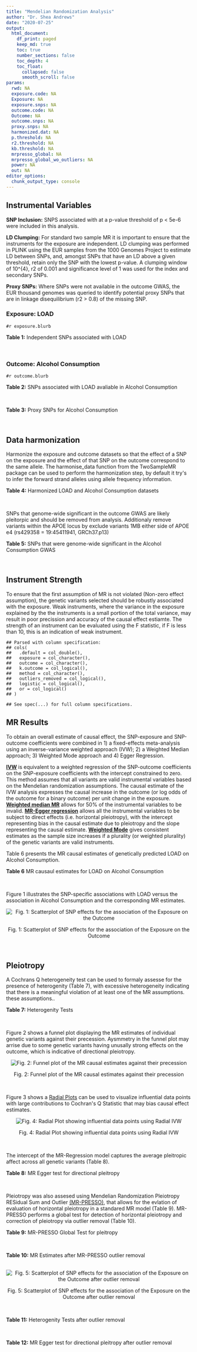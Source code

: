 ```yaml
---
title: "Mendelian Randomization Analysis"
author: "Dr. Shea Andrews"
date: "2020-07-25"
output:
  html_document:
    df_print: paged
    keep_md: true
    toc: true
    number_sections: false
    toc_depth: 4
    toc_float:
      collapsed: false
      smooth_scroll: false
params:
  rwd: NA
  exposure.code: NA
  Exposure: NA
  exposure.snps: NA
  outcome.code: NA
  Outcome: NA
  outcome.snps: NA
  proxy.snps: NA
  harmonized.dat: NA
  p.threshold: NA
  r2.threshold: NA
  kb.threshold: NA
  mrpresso_global: NA
  mrpresso_global_wo_outliers: NA
  power: NA
  out: NA
editor_options:
  chunk_output_type: console
---
```







## Instrumental Variables
**SNP Inclusion:** SNPS associated with at a p-value threshold of p < 5e-6 were included in this analysis.
<br>

**LD Clumping:** For standard two sample MR it is important to ensure that the instruments for the exposure are independent. LD clumping was performed in PLINK using the EUR samples from the 1000 Genomes Project to estimate LD between SNPs, and, amongst SNPs that have an LD above a given threshold, retain only the SNP with the lowest p-value. A clumping window of 10^{4}, r2 of 0.001 and significance level of 1 was used for the index and secondary SNPs.
<br>

**Proxy SNPs:** Where SNPs were not available in the outcome GWAS, the EUR thousand genomes was queried to identify potential proxy SNPs that are in linkage disequilibrium (r2 > 0.8) of the missing SNP.
<br>

### Exposure: LOAD
`#r exposure.blurb`
<br>

**Table 1:** Independent SNPs associated with LOAD
<div data-pagedtable="false">
  <script data-pagedtable-source type="application/json">
{"columns":[{"label":["SNP"],"name":[1],"type":["chr"],"align":["left"]},{"label":["CHROM"],"name":[2],"type":["dbl"],"align":["right"]},{"label":["POS"],"name":[3],"type":["dbl"],"align":["right"]},{"label":["REF"],"name":[4],"type":["chr"],"align":["left"]},{"label":["ALT"],"name":[5],"type":["chr"],"align":["left"]},{"label":["AF"],"name":[6],"type":["dbl"],"align":["right"]},{"label":["BETA"],"name":[7],"type":["dbl"],"align":["right"]},{"label":["SE"],"name":[8],"type":["dbl"],"align":["right"]},{"label":["Z"],"name":[9],"type":["dbl"],"align":["right"]},{"label":["P"],"name":[10],"type":["dbl"],"align":["right"]},{"label":["N"],"name":[11],"type":["dbl"],"align":["right"]},{"label":["TRAIT"],"name":[12],"type":["chr"],"align":["left"]}],"data":[{"1":"rs1410397","2":"1","3":"193627682","4":"C","5":"T","6":"0.45082000","7":"-0.0766","8":"0.0160","9":"-4.787500","10":"1.616000e-06","11":"54162","12":"LOAD"},{"1":"rs1752684","2":"1","3":"207747296","4":"A","5":"G","6":"0.77110600","7":"-0.1541","8":"0.0196","9":"-7.862240","10":"3.653000e-15","11":"54162","12":"LOAD"},{"1":"rs7584040","2":"2","3":"127863224","4":"C","5":"T","6":"0.20790800","7":"0.1110","8":"0.0207","9":"5.362319","10":"7.998000e-08","11":"54162","12":"LOAD"},{"1":"rs4663105","2":"2","3":"127891427","4":"A","5":"C","6":"0.41197700","7":"0.1837","8":"0.0172","9":"10.680233","10":"1.001000e-26","11":"54162","12":"LOAD"},{"1":"rs62273237","2":"3","3":"128310107","4":"T","5":"C","6":"0.59216800","7":"-0.0748","8":"0.0160","9":"-4.675000","10":"2.768000e-06","11":"54162","12":"LOAD"},{"1":"rs7657553","2":"4","3":"11723235","4":"A","5":"G","6":"0.68050000","7":"-0.0830","8":"0.0172","9":"-4.825580","10":"1.462000e-06","11":"54162","12":"LOAD"},{"1":"rs190982","2":"5","3":"88223420","4":"G","5":"A","6":"0.66279500","7":"0.0799","8":"0.0170","9":"4.700000","10":"2.547000e-06","11":"54162","12":"LOAD"},{"1":"rs2878896","2":"5","3":"139710507","4":"G","5":"A","6":"0.46264100","7":"-0.0833","8":"0.0156","9":"-5.339740","10":"9.219000e-08","11":"54162","12":"LOAD"},{"1":"rs9272561","2":"6","3":"32607141","4":"G","5":"A","6":"0.64853000","7":"-0.1360","8":"0.0230","9":"-5.913043","10":"3.376000e-09","11":"54162","12":"LOAD"},{"1":"rs9381563","2":"6","3":"47432637","4":"C","5":"T","6":"0.65647400","7":"-0.0968","8":"0.0166","9":"-5.831330","10":"5.300000e-09","11":"54162","12":"LOAD"},{"1":"rs59415886","2":"7","3":"37882632","4":"G","5":"A","6":"0.67619200","7":"0.0742","8":"0.0162","9":"4.580250","10":"4.557000e-06","11":"54162","12":"LOAD"},{"1":"rs7384878","2":"7","3":"99932049","4":"C","5":"T","6":"0.70971300","7":"0.0839","8":"0.0179","9":"4.687150","10":"2.947000e-06","11":"54162","12":"LOAD"},{"1":"rs10808026","2":"7","3":"143099133","4":"C","5":"A","6":"0.20418100","7":"-0.1393","8":"0.0206","9":"-6.762136","10":"1.417000e-11","11":"54162","12":"LOAD"},{"1":"rs755951","2":"8","3":"27226790","4":"A","5":"C","6":"0.33181300","7":"0.0817","8":"0.0157","9":"5.203822","10":"1.991000e-07","11":"54162","12":"LOAD"},{"1":"rs7982","2":"8","3":"27462481","4":"A","5":"G","6":"0.61556700","7":"0.1400","8":"0.0165","9":"8.484850","10":"2.477000e-17","11":"54162","12":"LOAD"},{"1":"rs34746581","2":"8","3":"71901351","4":"A","5":"G","6":"0.06508340","7":"0.1387","8":"0.0297","9":"4.670034","10":"3.089000e-06","11":"54162","12":"LOAD"},{"1":"rs2635147","2":"8","3":"98329581","4":"C","5":"T","6":"0.05190560","7":"0.1995","8":"0.0414","9":"4.818841","10":"1.480000e-06","11":"54162","12":"LOAD"},{"1":"rs11257242","2":"10","3":"11721119","4":"C","5":"G","6":"0.66253700","7":"0.0809","8":"0.0170","9":"4.758820","10":"1.952000e-06","11":"54162","12":"LOAD"},{"1":"rs10509088","2":"10","3":"59941791","4":"C","5":"T","6":"0.04476260","7":"-0.1813","8":"0.0387","9":"-4.684755","10":"2.786000e-06","11":"54162","12":"LOAD"},{"1":"rs71475924","2":"11","3":"47603006","4":"C","5":"T","6":"0.14576500","7":"0.1244","8":"0.0258","9":"4.821705","10":"1.440000e-06","11":"54162","12":"LOAD"},{"1":"rs72924659","2":"11","3":"60103385","4":"C","5":"T","6":"0.25353600","7":"-0.1413","8":"0.0196","9":"-7.209184","10":"5.354000e-13","11":"54162","12":"LOAD"},{"1":"rs10792832","2":"11","3":"85867875","4":"A","5":"G","6":"0.66727500","7":"0.1297","8":"0.0161","9":"8.055900","10":"6.534000e-16","11":"54162","12":"LOAD"},{"1":"rs150020881","2":"11","3":"97694151","4":"C","5":"A","6":"0.02066720","7":"0.3853","8":"0.0842","9":"4.576010","10":"4.727000e-06","11":"54162","12":"LOAD"},{"1":"rs11218343","2":"11","3":"121435587","4":"T","5":"C","6":"0.03449530","7":"-0.2697","8":"0.0410","9":"-6.578049","10":"4.976000e-11","11":"54162","12":"LOAD"},{"1":"rs10143128","2":"14","3":"75398902","4":"T","5":"C","6":"0.05885630","7":"0.2091","8":"0.0393","9":"5.320611","10":"1.004000e-07","11":"54162","12":"LOAD"},{"1":"rs12590654","2":"14","3":"92938855","4":"G","5":"A","6":"0.34703500","7":"-0.0965","8":"0.0176","9":"-5.482955","10":"4.097000e-08","11":"54162","12":"LOAD"},{"1":"rs149720917","2":"15","3":"64724693","4":"C","5":"G","6":"0.01704130","7":"0.3357","8":"0.0706","9":"4.754958","10":"1.965000e-06","11":"54162","12":"LOAD"},{"1":"rs905450","2":"15","3":"82444437","4":"A","5":"G","6":"0.82607900","7":"0.0869","8":"0.0186","9":"4.672040","10":"2.819000e-06","11":"54162","12":"LOAD"},{"1":"rs8078173","2":"17","3":"4763551","4":"T","5":"C","6":"0.10579700","7":"0.1279","8":"0.0273","9":"4.684982","10":"2.871000e-06","11":"54162","12":"LOAD"},{"1":"rs2632516","2":"17","3":"56409089","4":"G","5":"C","6":"0.46395600","7":"-0.0782","8":"0.0159","9":"-4.918239","10":"9.522000e-07","11":"54162","12":"LOAD"},{"1":"rs8093731","2":"18","3":"29088958","4":"C","5":"T","6":"0.00761697","7":"-0.6136","8":"0.1123","9":"-5.463936","10":"4.630000e-08","11":"54162","12":"LOAD"},{"1":"rs111278892","2":"19","3":"1039323","4":"C","5":"G","6":"0.16460800","7":"0.1867","8":"0.0371","9":"5.032345","10":"4.813000e-07","11":"54162","12":"LOAD"},{"1":"rs4147929","2":"19","3":"1063443","4":"A","5":"G","6":"0.83992600","7":"-0.1348","8":"0.0224","9":"-6.017860","10":"1.701000e-09","11":"54162","12":"LOAD"},{"1":"rs11083742","2":"19","3":"45071070","4":"G","5":"T","6":"0.56143500","7":"0.1046","8":"0.0216","9":"4.842590","10":"1.259000e-06","11":"54162","12":"LOAD"},{"1":"rs12972156","2":"19","3":"45387459","4":"C","5":"G","6":"0.15468800","7":"1.1399","8":"0.0256","9":"44.527344","10":"2.225074e-308","11":"54162","12":"LOAD"},{"1":"rs117310449","2":"19","3":"45393516","4":"C","5":"T","6":"0.01178820","7":"1.2135","8":"0.0966","9":"12.562112","10":"3.695000e-36","11":"54162","12":"LOAD"},{"1":"rs12977604","2":"19","3":"45442528","4":"C","5":"G","6":"0.52832700","7":"0.1507","8":"0.0184","9":"8.190217","10":"2.920000e-16","11":"54162","12":"LOAD"},{"1":"rs6014724","2":"20","3":"54998544","4":"A","5":"G","6":"0.08865120","7":"-0.1380","8":"0.0283","9":"-4.876325","10":"1.054000e-06","11":"54162","12":"LOAD"}],"options":{"columns":{"min":{},"max":[10]},"rows":{"min":[10],"max":[10]},"pages":{}}}
  </script>
</div>
<br>

### Outcome: Alcohol Consumption
`#r outcome.blurb`
<br>

**Table 2:** SNPs associated with LOAD avaliable in Alcohol Consumption
<div data-pagedtable="false">
  <script data-pagedtable-source type="application/json">
{"columns":[{"label":["SNP"],"name":[1],"type":["chr"],"align":["left"]},{"label":["CHROM"],"name":[2],"type":["dbl"],"align":["right"]},{"label":["POS"],"name":[3],"type":["dbl"],"align":["right"]},{"label":["REF"],"name":[4],"type":["chr"],"align":["left"]},{"label":["ALT"],"name":[5],"type":["chr"],"align":["left"]},{"label":["AF"],"name":[6],"type":["dbl"],"align":["right"]},{"label":["BETA"],"name":[7],"type":["dbl"],"align":["right"]},{"label":["SE"],"name":[8],"type":["dbl"],"align":["right"]},{"label":["Z"],"name":[9],"type":["dbl"],"align":["right"]},{"label":["P"],"name":[10],"type":["dbl"],"align":["right"]},{"label":["N"],"name":[11],"type":["dbl"],"align":["right"]},{"label":["TRAIT"],"name":[12],"type":["chr"],"align":["left"]}],"data":[{"1":"rs1410397","2":"1","3":"193627682","4":"C","5":"T","6":"0.45082000","7":"0.0021669678","8":"0.001030417","9":"2.103","10":"0.0354900","11":"939356","12":"Drinks_Per_Week"},{"1":"rs1752684","2":"1","3":"207747296","4":"A","5":"G","6":"0.77110600","7":"-0.0011900800","8":"0.001031264","9":"-1.154","10":"0.2486000","11":"939356","12":"Drinks_Per_Week"},{"1":"rs7584040","2":"2","3":"127863224","4":"C","5":"T","6":"0.20790800","7":"-0.0034244780","8":"0.001028372","9":"-3.330","10":"0.0008683","11":"941280","12":"Drinks_Per_Week"},{"1":"rs4663105","2":"2","3":"127891427","4":"A","5":"C","6":"0.41197700","7":"-0.0019921000","8":"0.001029507","9":"-1.935","10":"0.0530100","11":"941280","12":"Drinks_Per_Week"},{"1":"rs62273237","2":"3","3":"128310107","4":"T","5":"C","6":"0.59216800","7":"0.0007369310","8":"0.001030673","9":"0.715","10":"0.4748000","11":"941280","12":"Drinks_Per_Week"},{"1":"rs7657553","2":"4","3":"11723235","4":"A","5":"G","6":"0.68050000","7":"-0.0019489200","8":"0.001029543","9":"-1.893","10":"0.0584000","11":"941280","12":"Drinks_Per_Week"},{"1":"rs190982","2":"5","3":"88223420","4":"G","5":"A","6":"0.66279500","7":"0.0002753635","8":"0.001031324","9":"0.267","10":"0.7891000","11":"941280","12":"Drinks_Per_Week"},{"1":"rs2878896","2":"5","3":"139710507","4":"G","5":"A","6":"0.46264100","7":"0.0009500692","8":"0.001030444","9":"0.922","10":"0.3565000","11":"941280","12":"Drinks_Per_Week"},{"1":"rs9381563","2":"6","3":"47432637","4":"C","5":"T","6":"0.65647400","7":"0.0007585567","8":"0.001030648","9":"0.736","10":"0.4616000","11":"941280","12":"Drinks_Per_Week"},{"1":"rs59415886","2":"7","3":"37882632","4":"G","5":"A","6":"0.67619200","7":"0.0003052553","8":"0.001031268","9":"0.296","10":"0.7670000","11":"941280","12":"Drinks_Per_Week"},{"1":"rs7384878","2":"7","3":"99932049","4":"C","5":"T","6":"0.70971300","7":"-0.0014440263","8":"0.001029976","9":"-1.402","10":"0.1608000","11":"941280","12":"Drinks_Per_Week"},{"1":"rs10808026","2":"7","3":"143099133","4":"C","5":"A","6":"0.20418100","7":"0.0016939515","8":"0.001029758","9":"1.645","10":"0.0999100","11":"941280","12":"Drinks_Per_Week"},{"1":"rs755951","2":"8","3":"27226790","4":"A","5":"C","6":"0.33181300","7":"-0.0008841790","8":"0.001030512","9":"-0.858","10":"0.3909000","11":"941280","12":"Drinks_Per_Week"},{"1":"rs7982","2":"8","3":"27462481","4":"A","5":"G","6":"0.61556700","7":"0.0010962400","8":"0.001030299","9":"1.064","10":"0.2873000","11":"941280","12":"Drinks_Per_Week"},{"1":"rs34746581","2":"8","3":"71901351","4":"A","5":"G","6":"0.06508340","7":"-0.0000041310","8":"0.001032749","9":"-0.004","10":"0.9965000","11":"941280","12":"Drinks_Per_Week"},{"1":"rs2635147","2":"8","3":"98329581","4":"C","5":"T","6":"0.05190560","7":"-0.0005123814","8":"0.001030948","9":"-0.497","10":"0.6194000","11":"941280","12":"Drinks_Per_Week"},{"1":"rs11257242","2":"10","3":"11721119","4":"C","5":"G","6":"0.66253700","7":"0.0005374220","8":"0.001051706","9":"0.511","10":"0.6091000","11":"904462","12":"Drinks_Per_Week"},{"1":"rs10509088","2":"10","3":"59941791","4":"C","5":"T","6":"0.04476260","7":"0.0011754845","8":"0.001030223","9":"1.141","10":"0.2540000","11":"941280","12":"Drinks_Per_Week"},{"1":"rs71475924","2":"11","3":"47603006","4":"C","5":"T","6":"0.14576500","7":"0.0031332059","8":"0.001030660","9":"3.040","10":"0.0023620","11":"937516","12":"Drinks_Per_Week"},{"1":"rs72924659","2":"11","3":"60103385","4":"C","5":"T","6":"0.25353600","7":"0.0000691394","8":"0.001031931","9":"0.067","10":"0.9464000","11":"941280","12":"Drinks_Per_Week"},{"1":"rs10792832","2":"11","3":"85867875","4":"A","5":"G","6":"0.66727500","7":"-0.0017587300","8":"0.001029702","9":"-1.708","10":"0.0875800","11":"941280","12":"Drinks_Per_Week"},{"1":"rs150020881","2":"11","3":"97694151","4":"C","5":"A","6":"0.02066720","7":"0.0007163337","8":"0.001030696","9":"0.695","10":"0.4872000","11":"941280","12":"Drinks_Per_Week"},{"1":"rs11218343","2":"11","3":"121435587","4":"T","5":"C","6":"0.03449530","7":"0.0005092910","8":"0.001030953","9":"0.494","10":"0.6216000","11":"941280","12":"Drinks_Per_Week"},{"1":"rs10143128","2":"14","3":"75398902","4":"T","5":"C","6":"0.05885630","7":"-0.0005298950","8":"0.001030924","9":"-0.514","10":"0.6071000","11":"941280","12":"Drinks_Per_Week"},{"1":"rs12590654","2":"14","3":"92938855","4":"G","5":"A","6":"0.34703500","7":"0.0002062943","8":"0.001031471","9":"0.200","10":"0.8412000","11":"941280","12":"Drinks_Per_Week"},{"1":"rs149720917","2":"15","3":"64724693","4":"C","5":"G","6":"0.01704130","7":"0.0000144541","8":"0.001032433","9":"0.014","10":"0.9886000","11":"941280","12":"Drinks_Per_Week"},{"1":"rs905450","2":"15","3":"82444437","4":"A","5":"G","6":"0.82607900","7":"-0.0010735900","8":"0.001030320","9":"-1.042","10":"0.2973000","11":"941280","12":"Drinks_Per_Week"},{"1":"rs8078173","2":"17","3":"4763551","4":"T","5":"C","6":"0.10579700","7":"-0.0002011400","8":"0.001031485","9":"-0.195","10":"0.8457000","11":"941280","12":"Drinks_Per_Week"},{"1":"rs2632516","2":"17","3":"56409089","4":"G","5":"C","6":"0.46395600","7":"0.0019777061","8":"0.001029519","9":"1.921","10":"0.0547600","11":"941280","12":"Drinks_Per_Week"},{"1":"rs8093731","2":"18","3":"29088958","4":"C","5":"T","6":"0.00761697","7":"-0.0009157277","8":"0.001057422","9":"-0.866","10":"0.3863000","11":"893955","12":"Drinks_Per_Week"},{"1":"rs111278892","2":"19","3":"1039323","4":"C","5":"G","6":"0.16460800","7":"-0.0011590200","8":"0.001030238","9":"-1.125","10":"0.2606000","11":"941280","12":"Drinks_Per_Week"},{"1":"rs4147929","2":"19","3":"1063443","4":"A","5":"G","6":"0.83992600","7":"0.0008326980","8":"0.001030567","9":"0.808","10":"0.4190000","11":"941280","12":"Drinks_Per_Week"},{"1":"rs11083742","2":"19","3":"45071070","4":"G","5":"T","6":"0.56143500","7":"0.0002258825","8":"0.001031427","9":"0.219","10":"0.8265000","11":"941280","12":"Drinks_Per_Week"},{"1":"rs12972156","2":"19","3":"45387459","4":"C","5":"G","6":"0.15468800","7":"-0.0014481400","8":"0.001029973","9":"-1.406","10":"0.1597000","11":"941280","12":"Drinks_Per_Week"},{"1":"rs117310449","2":"19","3":"45393516","4":"C","5":"T","6":"0.01178820","7":"-0.0002289753","8":"0.001031420","9":"-0.222","10":"0.8242000","11":"941280","12":"Drinks_Per_Week"},{"1":"rs12977604","2":"19","3":"45442528","4":"C","5":"G","6":"0.52832700","7":"-0.0007570990","8":"0.001574011","9":"-0.481","10":"0.6304000","11":"403931","12":"Drinks_Per_Week"},{"1":"rs6014724","2":"20","3":"54998544","4":"A","5":"G","6":"0.08865120","7":"-0.0002918560","8":"0.001031294","9":"-0.283","10":"0.7775000","11":"941280","12":"Drinks_Per_Week"},{"1":"rs9272561","2":"NA","3":"NA","4":"NA","5":"NA","6":"NA","7":"NA","8":"NA","9":"NA","10":"NA","11":"NA","12":"NA"}],"options":{"columns":{"min":{},"max":[10]},"rows":{"min":[10],"max":[10]},"pages":{}}}
  </script>
</div>
<br>

**Table 3:** Proxy SNPs for Alcohol Consumption
<div data-pagedtable="false">
  <script data-pagedtable-source type="application/json">
{"columns":[{"label":["proxy.outcome"],"name":[1],"type":["lgl"],"align":["right"]},{"label":["target_snp"],"name":[2],"type":["chr"],"align":["left"]},{"label":["proxy_snp"],"name":[3],"type":["lgl"],"align":["right"]},{"label":["ld.r2"],"name":[4],"type":["lgl"],"align":["right"]},{"label":["Dprime"],"name":[5],"type":["lgl"],"align":["right"]},{"label":["ref.proxy"],"name":[6],"type":["lgl"],"align":["right"]},{"label":["alt.proxy"],"name":[7],"type":["lgl"],"align":["right"]},{"label":["CHROM"],"name":[8],"type":["lgl"],"align":["right"]},{"label":["POS"],"name":[9],"type":["lgl"],"align":["right"]},{"label":["ALT.proxy"],"name":[10],"type":["lgl"],"align":["right"]},{"label":["REF.proxy"],"name":[11],"type":["lgl"],"align":["right"]},{"label":["AF"],"name":[12],"type":["lgl"],"align":["right"]},{"label":["BETA"],"name":[13],"type":["lgl"],"align":["right"]},{"label":["SE"],"name":[14],"type":["lgl"],"align":["right"]},{"label":["P"],"name":[15],"type":["lgl"],"align":["right"]},{"label":["N"],"name":[16],"type":["lgl"],"align":["right"]},{"label":["ref"],"name":[17],"type":["lgl"],"align":["right"]},{"label":["alt"],"name":[18],"type":["lgl"],"align":["right"]},{"label":["ALT"],"name":[19],"type":["lgl"],"align":["right"]},{"label":["REF"],"name":[20],"type":["lgl"],"align":["right"]},{"label":["PHASE"],"name":[21],"type":["lgl"],"align":["right"]}],"data":[{"1":"NA","2":"rs9272561","3":"NA","4":"NA","5":"NA","6":"NA","7":"NA","8":"NA","9":"NA","10":"NA","11":"NA","12":"NA","13":"NA","14":"NA","15":"NA","16":"NA","17":"NA","18":"NA","19":"NA","20":"NA","21":"NA"}],"options":{"columns":{"min":{},"max":[10]},"rows":{"min":[10],"max":[10]},"pages":{}}}
  </script>
</div>
<br>

## Data harmonization
Harmonize the exposure and outcome datasets so that the effect of a SNP on the exposure and the effect of that SNP on the outcome correspond to the same allele. The harmonise_data function from the TwoSampleMR package can be used to perform the harmonization step, by default it try's to infer the forward strand alleles using allele frequency information.
<br>

**Table 4:** Harmonized LOAD and Alcohol Consumption datasets
<div data-pagedtable="false">
  <script data-pagedtable-source type="application/json">
{"columns":[{"label":["SNP"],"name":[1],"type":["chr"],"align":["left"]},{"label":["effect_allele.exposure"],"name":[2],"type":["chr"],"align":["left"]},{"label":["other_allele.exposure"],"name":[3],"type":["chr"],"align":["left"]},{"label":["effect_allele.outcome"],"name":[4],"type":["chr"],"align":["left"]},{"label":["other_allele.outcome"],"name":[5],"type":["chr"],"align":["left"]},{"label":["beta.exposure"],"name":[6],"type":["dbl"],"align":["right"]},{"label":["beta.outcome"],"name":[7],"type":["dbl"],"align":["right"]},{"label":["eaf.exposure"],"name":[8],"type":["dbl"],"align":["right"]},{"label":["eaf.outcome"],"name":[9],"type":["dbl"],"align":["right"]},{"label":["remove"],"name":[10],"type":["lgl"],"align":["right"]},{"label":["palindromic"],"name":[11],"type":["lgl"],"align":["right"]},{"label":["ambiguous"],"name":[12],"type":["lgl"],"align":["right"]},{"label":["id.outcome"],"name":[13],"type":["chr"],"align":["left"]},{"label":["chr.outcome"],"name":[14],"type":["dbl"],"align":["right"]},{"label":["pos.outcome"],"name":[15],"type":["dbl"],"align":["right"]},{"label":["se.outcome"],"name":[16],"type":["dbl"],"align":["right"]},{"label":["z.outcome"],"name":[17],"type":["dbl"],"align":["right"]},{"label":["pval.outcome"],"name":[18],"type":["dbl"],"align":["right"]},{"label":["samplesize.outcome"],"name":[19],"type":["dbl"],"align":["right"]},{"label":["outcome"],"name":[20],"type":["chr"],"align":["left"]},{"label":["mr_keep.outcome"],"name":[21],"type":["lgl"],"align":["right"]},{"label":["pval_origin.outcome"],"name":[22],"type":["chr"],"align":["left"]},{"label":["chr.exposure"],"name":[23],"type":["dbl"],"align":["right"]},{"label":["pos.exposure"],"name":[24],"type":["dbl"],"align":["right"]},{"label":["se.exposure"],"name":[25],"type":["dbl"],"align":["right"]},{"label":["z.exposure"],"name":[26],"type":["dbl"],"align":["right"]},{"label":["pval.exposure"],"name":[27],"type":["dbl"],"align":["right"]},{"label":["samplesize.exposure"],"name":[28],"type":["dbl"],"align":["right"]},{"label":["exposure"],"name":[29],"type":["chr"],"align":["left"]},{"label":["mr_keep.exposure"],"name":[30],"type":["lgl"],"align":["right"]},{"label":["pval_origin.exposure"],"name":[31],"type":["chr"],"align":["left"]},{"label":["id.exposure"],"name":[32],"type":["chr"],"align":["left"]},{"label":["action"],"name":[33],"type":["dbl"],"align":["right"]},{"label":["mr_keep"],"name":[34],"type":["lgl"],"align":["right"]},{"label":["pt"],"name":[35],"type":["dbl"],"align":["right"]},{"label":["pleitropy_keep"],"name":[36],"type":["lgl"],"align":["right"]},{"label":["mrpresso_RSSobs"],"name":[37],"type":["dbl"],"align":["right"]},{"label":["mrpresso_pval"],"name":[38],"type":["dbl"],"align":["right"]},{"label":["mrpresso_keep"],"name":[39],"type":["lgl"],"align":["right"]}],"data":[{"1":"rs10143128","2":"C","3":"T","4":"C","5":"T","6":"0.2091","7":"-0.0005298950","8":"0.05885630","9":"0.05885630","10":"FALSE","11":"FALSE","12":"FALSE","13":"kp957J","14":"14","15":"75398902","16":"0.001030924","17":"-0.514","18":"0.6071000","19":"941280","20":"Liu2019drnkwk23andMe","21":"TRUE","22":"reported","23":"14","24":"75398902","25":"0.0393","26":"5.320611","27":"1.004e-07","28":"54162","29":"Lambert2013load","30":"TRUE","31":"reported","32":"NsL1gO","33":"2","34":"TRUE","35":"5e-06","36":"TRUE","37":"1.373854e-07","38":"1.0000","39":"TRUE"},{"1":"rs10509088","2":"T","3":"C","4":"T","5":"C","6":"-0.1813","7":"0.0011754845","8":"0.04476260","9":"0.04476260","10":"FALSE","11":"FALSE","12":"FALSE","13":"kp957J","14":"10","15":"59941791","16":"0.001030223","17":"1.141","18":"0.2540000","19":"941280","20":"Liu2019drnkwk23andMe","21":"TRUE","22":"reported","23":"10","24":"59941791","25":"0.0387","26":"-4.684755","27":"2.786e-06","28":"54162","29":"Lambert2013load","30":"TRUE","31":"reported","32":"NsL1gO","33":"2","34":"TRUE","35":"5e-06","36":"TRUE","37":"1.113169e-06","38":"1.0000","39":"TRUE"},{"1":"rs10792832","2":"G","3":"A","4":"G","5":"A","6":"0.1297","7":"-0.0017587300","8":"0.66727500","9":"0.66727500","10":"FALSE","11":"FALSE","12":"FALSE","13":"kp957J","14":"11","15":"85867875","16":"0.001029702","17":"-1.708","18":"0.0875800","19":"941280","20":"Liu2019drnkwk23andMe","21":"TRUE","22":"reported","23":"11","24":"85867875","25":"0.0161","26":"8.055900","27":"6.534e-16","28":"54162","29":"Lambert2013load","30":"TRUE","31":"reported","32":"NsL1gO","33":"2","34":"TRUE","35":"5e-06","36":"TRUE","37":"2.807288e-06","38":"1.0000","39":"TRUE"},{"1":"rs10808026","2":"A","3":"C","4":"A","5":"C","6":"-0.1393","7":"0.0016939515","8":"0.20418100","9":"0.20418100","10":"FALSE","11":"FALSE","12":"FALSE","13":"kp957J","14":"7","15":"143099133","16":"0.001029758","17":"1.645","18":"0.0999100","19":"941280","20":"Liu2019drnkwk23andMe","21":"TRUE","22":"reported","23":"7","24":"143099133","25":"0.0206","26":"-6.762136","27":"1.417e-11","28":"54162","29":"Lambert2013load","30":"TRUE","31":"reported","32":"NsL1gO","33":"2","34":"TRUE","35":"5e-06","36":"TRUE","37":"2.577007e-06","38":"1.0000","39":"TRUE"},{"1":"rs11083742","2":"T","3":"G","4":"T","5":"G","6":"0.1046","7":"0.0002258825","8":"0.56143500","9":"0.56143500","10":"FALSE","11":"FALSE","12":"FALSE","13":"kp957J","14":"19","15":"45071070","16":"0.001031427","17":"0.219","18":"0.8265000","19":"941280","20":"Liu2019drnkwk23andMe","21":"TRUE","22":"reported","23":"19","24":"45071070","25":"0.0216","26":"4.842590","27":"1.259e-06","28":"54162","29":"Lambert2013load","30":"TRUE","31":"reported","32":"NsL1gO","33":"2","34":"TRUE","35":"5e-06","36":"TRUE","37":"9.948063e-08","38":"1.0000","39":"TRUE"},{"1":"rs111278892","2":"G","3":"C","4":"G","5":"C","6":"0.1867","7":"-0.0011590200","8":"0.16460800","9":"0.16460800","10":"FALSE","11":"TRUE","12":"FALSE","13":"kp957J","14":"19","15":"1039323","16":"0.001030238","17":"-1.125","18":"0.2606000","19":"941280","20":"Liu2019drnkwk23andMe","21":"TRUE","22":"reported","23":"19","24":"1039323","25":"0.0371","26":"5.032345","27":"4.813e-07","28":"54162","29":"Lambert2013load","30":"TRUE","31":"reported","32":"NsL1gO","33":"2","34":"TRUE","35":"5e-06","36":"TRUE","37":"1.071924e-06","38":"1.0000","39":"TRUE"},{"1":"rs11218343","2":"C","3":"T","4":"C","5":"T","6":"-0.2697","7":"0.0005092910","8":"0.03449530","9":"0.03449530","10":"FALSE","11":"FALSE","12":"FALSE","13":"kp957J","14":"11","15":"121435587","16":"0.001030953","17":"0.494","18":"0.6216000","19":"941280","20":"Liu2019drnkwk23andMe","21":"TRUE","22":"reported","23":"11","24":"121435587","25":"0.0410","26":"-6.578049","27":"4.976e-11","28":"54162","29":"Lambert2013load","30":"TRUE","31":"reported","32":"NsL1gO","33":"2","34":"TRUE","35":"5e-06","36":"TRUE","37":"9.302192e-08","38":"1.0000","39":"TRUE"},{"1":"rs11257242","2":"G","3":"C","4":"G","5":"C","6":"0.0809","7":"0.0005374220","8":"0.66253700","9":"0.66253700","10":"FALSE","11":"TRUE","12":"FALSE","13":"kp957J","14":"10","15":"11721119","16":"0.001051706","17":"0.511","18":"0.6091000","19":"904462","20":"Liu2019drnkwk23andMe","21":"TRUE","22":"reported","23":"10","24":"11721119","25":"0.0170","26":"4.758820","27":"1.952e-06","28":"54162","29":"Lambert2013load","30":"TRUE","31":"reported","32":"NsL1gO","33":"2","34":"TRUE","35":"5e-06","36":"TRUE","37":"3.692351e-07","38":"1.0000","39":"TRUE"},{"1":"rs117310449","2":"T","3":"C","4":"T","5":"C","6":"1.2135","7":"-0.0002289753","8":"0.01178820","9":"0.01178820","10":"FALSE","11":"FALSE","12":"FALSE","13":"kp957J","14":"19","15":"45393516","16":"0.001031420","17":"-0.222","18":"0.8242000","19":"941280","20":"Liu2019drnkwk23andMe","21":"TRUE","22":"reported","23":"19","24":"45393516","25":"0.0966","26":"12.562112","27":"3.695e-36","28":"54162","29":"Lambert2013load","30":"TRUE","31":"reported","32":"NsL1gO","33":"2","34":"TRUE","35":"5e-06","36":"FALSE","37":"NA","38":"NA","39":"NA"},{"1":"rs12590654","2":"A","3":"G","4":"A","5":"G","6":"-0.0965","7":"0.0002062943","8":"0.34703500","9":"0.34703500","10":"FALSE","11":"FALSE","12":"FALSE","13":"kp957J","14":"14","15":"92938855","16":"0.001031471","17":"0.200","18":"0.8412000","19":"941280","20":"Liu2019drnkwk23andMe","21":"TRUE","22":"reported","23":"14","24":"92938855","25":"0.0176","26":"-5.482955","27":"4.097e-08","28":"54162","29":"Lambert2013load","30":"TRUE","31":"reported","32":"NsL1gO","33":"2","34":"TRUE","35":"5e-06","36":"TRUE","37":"1.623875e-08","38":"1.0000","39":"TRUE"},{"1":"rs12972156","2":"G","3":"C","4":"G","5":"C","6":"1.1399","7":"-0.0014481400","8":"0.15468800","9":"0.15468800","10":"FALSE","11":"TRUE","12":"FALSE","13":"kp957J","14":"19","15":"45387459","16":"0.001029973","17":"-1.406","18":"0.1597000","19":"941280","20":"Liu2019drnkwk23andMe","21":"TRUE","22":"reported","23":"19","24":"45387459","25":"0.0256","26":"44.527344","27":"1.000e-200","28":"54162","29":"Lambert2013load","30":"TRUE","31":"reported","32":"NsL1gO","33":"2","34":"TRUE","35":"5e-06","36":"FALSE","37":"NA","38":"NA","39":"NA"},{"1":"rs12977604","2":"G","3":"C","4":"G","5":"C","6":"0.1507","7":"-0.0007570990","8":"0.52832700","9":"0.52832700","10":"FALSE","11":"TRUE","12":"TRUE","13":"kp957J","14":"19","15":"45442528","16":"0.001574011","17":"-0.481","18":"0.6304000","19":"403931","20":"Liu2019drnkwk23andMe","21":"TRUE","22":"reported","23":"19","24":"45442528","25":"0.0184","26":"8.190217","27":"2.920e-16","28":"54162","29":"Lambert2013load","30":"TRUE","31":"reported","32":"NsL1gO","33":"2","34":"FALSE","35":"5e-06","36":"FALSE","37":"NA","38":"NA","39":"NA"},{"1":"rs1410397","2":"T","3":"C","4":"T","5":"C","6":"-0.0766","7":"0.0021669678","8":"0.45082000","9":"0.45082000","10":"FALSE","11":"FALSE","12":"FALSE","13":"kp957J","14":"1","15":"193627682","16":"0.001030417","17":"2.103","18":"0.0354900","19":"939356","20":"Liu2019drnkwk23andMe","21":"TRUE","22":"reported","23":"1","24":"193627682","25":"0.0160","26":"-4.787500","27":"1.616e-06","28":"54162","29":"Lambert2013load","30":"TRUE","31":"reported","32":"NsL1gO","33":"2","34":"TRUE","35":"5e-06","36":"TRUE","37":"4.469699e-06","38":"1.0000","39":"TRUE"},{"1":"rs149720917","2":"G","3":"C","4":"G","5":"C","6":"0.3357","7":"0.0000144541","8":"0.01704130","9":"0.01704130","10":"FALSE","11":"TRUE","12":"FALSE","13":"kp957J","14":"15","15":"64724693","16":"0.001032433","17":"0.014","18":"0.9886000","19":"941280","20":"Liu2019drnkwk23andMe","21":"TRUE","22":"reported","23":"15","24":"64724693","25":"0.0706","26":"4.754958","27":"1.965e-06","28":"54162","29":"Lambert2013load","30":"TRUE","31":"reported","32":"NsL1gO","33":"2","34":"TRUE","35":"5e-06","36":"TRUE","37":"1.045487e-07","38":"1.0000","39":"TRUE"},{"1":"rs150020881","2":"A","3":"C","4":"A","5":"C","6":"0.3853","7":"0.0007163337","8":"0.02066720","9":"0.02066720","10":"FALSE","11":"FALSE","12":"FALSE","13":"kp957J","14":"11","15":"97694151","16":"0.001030696","17":"0.695","18":"0.4872000","19":"941280","20":"Liu2019drnkwk23andMe","21":"TRUE","22":"reported","23":"11","24":"97694151","25":"0.0842","26":"4.576010","27":"4.727e-06","28":"54162","29":"Lambert2013load","30":"TRUE","31":"reported","32":"NsL1gO","33":"2","34":"TRUE","35":"5e-06","36":"TRUE","37":"1.405637e-06","38":"1.0000","39":"TRUE"},{"1":"rs1752684","2":"G","3":"A","4":"G","5":"A","6":"-0.1541","7":"-0.0011900800","8":"0.77110600","9":"0.77110600","10":"FALSE","11":"FALSE","12":"FALSE","13":"kp957J","14":"1","15":"207747296","16":"0.001031264","17":"-1.154","18":"0.2486000","19":"939356","20":"Liu2019drnkwk23andMe","21":"TRUE","22":"reported","23":"1","24":"207747296","25":"0.0196","26":"-7.862240","27":"3.653e-15","28":"54162","29":"Lambert2013load","30":"TRUE","31":"reported","32":"NsL1gO","33":"2","34":"TRUE","35":"5e-06","36":"TRUE","37":"1.808705e-06","38":"1.0000","39":"TRUE"},{"1":"rs190982","2":"A","3":"G","4":"A","5":"G","6":"0.0799","7":"0.0002753635","8":"0.66279500","9":"0.66279500","10":"FALSE","11":"FALSE","12":"FALSE","13":"kp957J","14":"5","15":"88223420","16":"0.001031324","17":"0.267","18":"0.7891000","19":"941280","20":"Liu2019drnkwk23andMe","21":"TRUE","22":"reported","23":"5","24":"88223420","25":"0.0170","26":"4.700000","27":"2.547e-06","28":"54162","29":"Lambert2013load","30":"TRUE","31":"reported","32":"NsL1gO","33":"2","34":"TRUE","35":"5e-06","36":"TRUE","37":"1.179019e-07","38":"1.0000","39":"TRUE"},{"1":"rs2632516","2":"C","3":"G","4":"C","5":"G","6":"-0.0782","7":"0.0019777061","8":"0.46395600","9":"0.46395600","10":"FALSE","11":"TRUE","12":"TRUE","13":"kp957J","14":"17","15":"56409089","16":"0.001029519","17":"1.921","18":"0.0547600","19":"941280","20":"Liu2019drnkwk23andMe","21":"TRUE","22":"reported","23":"17","24":"56409089","25":"0.0159","26":"-4.918239","27":"9.522e-07","28":"54162","29":"Lambert2013load","30":"TRUE","31":"reported","32":"NsL1gO","33":"2","34":"FALSE","35":"5e-06","36":"TRUE","37":"NA","38":"NA","39":"NA"},{"1":"rs2635147","2":"T","3":"C","4":"T","5":"C","6":"0.1995","7":"-0.0005123814","8":"0.05190560","9":"0.05190560","10":"FALSE","11":"FALSE","12":"FALSE","13":"kp957J","14":"8","15":"98329581","16":"0.001030948","17":"-0.497","18":"0.6194000","19":"941280","20":"Liu2019drnkwk23andMe","21":"TRUE","22":"reported","23":"8","24":"98329581","25":"0.0414","26":"4.818841","27":"1.480e-06","28":"54162","29":"Lambert2013load","30":"TRUE","31":"reported","32":"NsL1gO","33":"2","34":"TRUE","35":"5e-06","36":"TRUE","37":"1.292156e-07","38":"1.0000","39":"TRUE"},{"1":"rs2878896","2":"A","3":"G","4":"A","5":"G","6":"-0.0833","7":"0.0009500692","8":"0.46264100","9":"0.46264100","10":"FALSE","11":"FALSE","12":"FALSE","13":"kp957J","14":"5","15":"139710507","16":"0.001030444","17":"0.922","18":"0.3565000","19":"941280","20":"Liu2019drnkwk23andMe","21":"TRUE","22":"reported","23":"5","24":"139710507","25":"0.0156","26":"-5.339740","27":"9.219e-08","28":"54162","29":"Lambert2013load","30":"TRUE","31":"reported","32":"NsL1gO","33":"2","34":"TRUE","35":"5e-06","36":"TRUE","37":"7.856628e-07","38":"1.0000","39":"TRUE"},{"1":"rs34746581","2":"G","3":"A","4":"G","5":"A","6":"0.1387","7":"-0.0000041310","8":"0.06508340","9":"0.06508340","10":"FALSE","11":"FALSE","12":"FALSE","13":"kp957J","14":"8","15":"71901351","16":"0.001032749","17":"-0.004","18":"0.9965000","19":"941280","20":"Liu2019drnkwk23andMe","21":"TRUE","22":"reported","23":"8","24":"71901351","25":"0.0297","26":"4.670034","27":"3.089e-06","28":"54162","29":"Lambert2013load","30":"TRUE","31":"reported","32":"NsL1gO","33":"2","34":"TRUE","35":"5e-06","36":"TRUE","37":"1.265970e-08","38":"1.0000","39":"TRUE"},{"1":"rs4147929","2":"G","3":"A","4":"G","5":"A","6":"-0.1348","7":"0.0008326980","8":"0.83992600","9":"0.83992600","10":"FALSE","11":"FALSE","12":"FALSE","13":"kp957J","14":"19","15":"1063443","16":"0.001030567","17":"0.808","18":"0.4190000","19":"941280","20":"Liu2019drnkwk23andMe","21":"TRUE","22":"reported","23":"19","24":"1063443","25":"0.0224","26":"-6.017860","27":"1.701e-09","28":"54162","29":"Lambert2013load","30":"TRUE","31":"reported","32":"NsL1gO","33":"2","34":"TRUE","35":"5e-06","36":"TRUE","37":"5.365464e-07","38":"1.0000","39":"TRUE"},{"1":"rs4663105","2":"C","3":"A","4":"C","5":"A","6":"0.1837","7":"-0.0019921000","8":"0.41197700","9":"0.41197700","10":"FALSE","11":"FALSE","12":"FALSE","13":"kp957J","14":"2","15":"127891427","16":"0.001029507","17":"-1.935","18":"0.0530100","19":"941280","20":"Liu2019drnkwk23andMe","21":"TRUE","22":"reported","23":"2","24":"127891427","25":"0.0172","26":"10.680233","27":"1.001e-26","28":"54162","29":"Lambert2013load","30":"TRUE","31":"reported","32":"NsL1gO","33":"2","34":"TRUE","35":"5e-06","36":"TRUE","37":"3.590231e-06","38":"1.0000","39":"TRUE"},{"1":"rs59415886","2":"A","3":"G","4":"A","5":"G","6":"0.0742","7":"0.0003052553","8":"0.67619200","9":"0.67619200","10":"FALSE","11":"FALSE","12":"FALSE","13":"kp957J","14":"7","15":"37882632","16":"0.001031268","17":"0.296","18":"0.7670000","19":"941280","20":"Liu2019drnkwk23andMe","21":"TRUE","22":"reported","23":"7","24":"37882632","25":"0.0162","26":"4.580250","27":"4.557e-06","28":"54162","29":"Lambert2013load","30":"TRUE","31":"reported","32":"NsL1gO","33":"2","34":"TRUE","35":"5e-06","36":"TRUE","37":"1.357206e-07","38":"1.0000","39":"TRUE"},{"1":"rs6014724","2":"G","3":"A","4":"G","5":"A","6":"-0.1380","7":"-0.0002918560","8":"0.08865120","9":"0.08865120","10":"FALSE","11":"FALSE","12":"FALSE","13":"kp957J","14":"20","15":"54998544","16":"0.001031294","17":"-0.283","18":"0.7775000","19":"941280","20":"Liu2019drnkwk23andMe","21":"TRUE","22":"reported","23":"20","24":"54998544","25":"0.0283","26":"-4.876325","27":"1.054e-06","28":"54162","29":"Lambert2013load","30":"TRUE","31":"reported","32":"NsL1gO","33":"2","34":"TRUE","35":"5e-06","36":"TRUE","37":"1.703942e-07","38":"1.0000","39":"TRUE"},{"1":"rs62273237","2":"C","3":"T","4":"C","5":"T","6":"-0.0748","7":"0.0007369310","8":"0.59216800","9":"0.59216800","10":"FALSE","11":"FALSE","12":"FALSE","13":"kp957J","14":"3","15":"128310107","16":"0.001030673","17":"0.715","18":"0.4748000","19":"941280","20":"Liu2019drnkwk23andMe","21":"TRUE","22":"reported","23":"3","24":"128310107","25":"0.0160","26":"-4.675000","27":"2.768e-06","28":"54162","29":"Lambert2013load","30":"TRUE","31":"reported","32":"NsL1gO","33":"2","34":"TRUE","35":"5e-06","36":"TRUE","37":"4.600355e-07","38":"1.0000","39":"TRUE"},{"1":"rs71475924","2":"T","3":"C","4":"T","5":"C","6":"0.1244","7":"0.0031332059","8":"0.14576500","9":"0.14576500","10":"FALSE","11":"FALSE","12":"FALSE","13":"kp957J","14":"11","15":"47603006","16":"0.001030660","17":"3.040","18":"0.0023620","19":"937516","20":"Liu2019drnkwk23andMe","21":"TRUE","22":"reported","23":"11","24":"47603006","25":"0.0258","26":"4.821705","27":"1.440e-06","28":"54162","29":"Lambert2013load","30":"TRUE","31":"reported","32":"NsL1gO","33":"2","34":"TRUE","35":"5e-06","36":"TRUE","37":"1.075530e-05","38":"0.0297","39":"FALSE"},{"1":"rs72924659","2":"T","3":"C","4":"T","5":"C","6":"-0.1413","7":"0.0000691394","8":"0.25353600","9":"0.25353600","10":"FALSE","11":"FALSE","12":"FALSE","13":"kp957J","14":"11","15":"60103385","16":"0.001031931","17":"0.067","18":"0.9464000","19":"941280","20":"Liu2019drnkwk23andMe","21":"TRUE","22":"reported","23":"11","24":"60103385","25":"0.0196","26":"-7.209184","27":"5.354e-13","28":"54162","29":"Lambert2013load","30":"TRUE","31":"reported","32":"NsL1gO","33":"2","34":"TRUE","35":"5e-06","36":"TRUE","37":"2.366343e-09","38":"1.0000","39":"TRUE"},{"1":"rs7384878","2":"T","3":"C","4":"T","5":"C","6":"0.0839","7":"-0.0014440263","8":"0.70971300","9":"0.70971300","10":"FALSE","11":"FALSE","12":"FALSE","13":"kp957J","14":"7","15":"99932049","16":"0.001029976","17":"-1.402","18":"0.1608000","19":"941280","20":"Liu2019drnkwk23andMe","21":"TRUE","22":"reported","23":"7","24":"99932049","25":"0.0179","26":"4.687150","27":"2.947e-06","28":"54162","29":"Lambert2013load","30":"TRUE","31":"reported","32":"NsL1gO","33":"2","34":"TRUE","35":"5e-06","36":"TRUE","37":"1.912432e-06","38":"1.0000","39":"TRUE"},{"1":"rs755951","2":"C","3":"A","4":"C","5":"A","6":"0.0817","7":"-0.0008841790","8":"0.33181300","9":"0.33181300","10":"FALSE","11":"FALSE","12":"FALSE","13":"kp957J","14":"8","15":"27226790","16":"0.001030512","17":"-0.858","18":"0.3909000","19":"941280","20":"Liu2019drnkwk23andMe","21":"TRUE","22":"reported","23":"8","24":"27226790","25":"0.0157","26":"5.203822","27":"1.991e-07","28":"54162","29":"Lambert2013load","30":"TRUE","31":"reported","32":"NsL1gO","33":"2","34":"TRUE","35":"5e-06","36":"TRUE","37":"6.744322e-07","38":"1.0000","39":"TRUE"},{"1":"rs7584040","2":"T","3":"C","4":"T","5":"C","6":"0.1110","7":"-0.0034244780","8":"0.20790800","9":"0.20790800","10":"FALSE","11":"FALSE","12":"FALSE","13":"kp957J","14":"2","15":"127863224","16":"0.001028372","17":"-3.330","18":"0.0008683","19":"941280","20":"Liu2019drnkwk23andMe","21":"TRUE","22":"reported","23":"2","24":"127863224","25":"0.0207","26":"5.362319","27":"7.998e-08","28":"54162","29":"Lambert2013load","30":"TRUE","31":"reported","32":"NsL1gO","33":"2","34":"TRUE","35":"5e-06","36":"TRUE","37":"1.134483e-05","38":"0.0429","39":"FALSE"},{"1":"rs7657553","2":"G","3":"A","4":"G","5":"A","6":"-0.0830","7":"-0.0019489200","8":"0.68050000","9":"0.68050000","10":"FALSE","11":"FALSE","12":"FALSE","13":"kp957J","14":"4","15":"11723235","16":"0.001029543","17":"-1.893","18":"0.0584000","19":"941280","20":"Liu2019drnkwk23andMe","21":"TRUE","22":"reported","23":"4","24":"11723235","25":"0.0172","26":"-4.825580","27":"1.462e-06","28":"54162","29":"Lambert2013load","30":"TRUE","31":"reported","32":"NsL1gO","33":"2","34":"TRUE","35":"5e-06","36":"TRUE","37":"4.119237e-06","38":"1.0000","39":"TRUE"},{"1":"rs7982","2":"G","3":"A","4":"G","5":"A","6":"0.1400","7":"0.0010962400","8":"0.61556700","9":"0.61556700","10":"FALSE","11":"FALSE","12":"FALSE","13":"kp957J","14":"8","15":"27462481","16":"0.001030299","17":"1.064","18":"0.2873000","19":"941280","20":"Liu2019drnkwk23andMe","21":"TRUE","22":"reported","23":"8","24":"27462481","25":"0.0165","26":"8.484850","27":"2.477e-17","28":"54162","29":"Lambert2013load","30":"TRUE","31":"reported","32":"NsL1gO","33":"2","34":"TRUE","35":"5e-06","36":"TRUE","37":"1.519735e-06","38":"1.0000","39":"TRUE"},{"1":"rs8078173","2":"C","3":"T","4":"C","5":"T","6":"0.1279","7":"-0.0002011400","8":"0.10579700","9":"0.10579700","10":"FALSE","11":"FALSE","12":"FALSE","13":"kp957J","14":"17","15":"4763551","16":"0.001031485","17":"-0.195","18":"0.8457000","19":"941280","20":"Liu2019drnkwk23andMe","21":"TRUE","22":"reported","23":"17","24":"4763551","25":"0.0273","26":"4.684982","27":"2.871e-06","28":"54162","29":"Lambert2013load","30":"TRUE","31":"reported","32":"NsL1gO","33":"2","34":"TRUE","35":"5e-06","36":"TRUE","37":"9.335930e-09","38":"1.0000","39":"TRUE"},{"1":"rs8093731","2":"T","3":"C","4":"T","5":"C","6":"-0.6136","7":"-0.0009157277","8":"0.00761697","9":"0.00761697","10":"FALSE","11":"FALSE","12":"FALSE","13":"kp957J","14":"18","15":"29088958","16":"0.001057422","17":"-0.866","18":"0.3863000","19":"893955","20":"Liu2019drnkwk23andMe","21":"TRUE","22":"reported","23":"18","24":"29088958","25":"0.1123","26":"-5.463936","27":"4.630e-08","28":"54162","29":"Lambert2013load","30":"TRUE","31":"reported","32":"NsL1gO","33":"2","34":"TRUE","35":"5e-06","36":"TRUE","37":"4.202435e-06","38":"1.0000","39":"TRUE"},{"1":"rs905450","2":"G","3":"A","4":"G","5":"A","6":"0.0869","7":"-0.0010735900","8":"0.82607900","9":"0.82607900","10":"FALSE","11":"FALSE","12":"FALSE","13":"kp957J","14":"15","15":"82444437","16":"0.001030320","17":"-1.042","18":"0.2973000","19":"941280","20":"Liu2019drnkwk23andMe","21":"TRUE","22":"reported","23":"15","24":"82444437","25":"0.0186","26":"4.672040","27":"2.819e-06","28":"54162","29":"Lambert2013load","30":"TRUE","31":"reported","32":"NsL1gO","33":"2","34":"TRUE","35":"5e-06","36":"TRUE","37":"1.016405e-06","38":"1.0000","39":"TRUE"},{"1":"rs9381563","2":"T","3":"C","4":"T","5":"C","6":"-0.0968","7":"0.0007585567","8":"0.65647400","9":"0.65647400","10":"FALSE","11":"FALSE","12":"FALSE","13":"kp957J","14":"6","15":"47432637","16":"0.001030648","17":"0.736","18":"0.4616000","19":"941280","20":"Liu2019drnkwk23andMe","21":"TRUE","22":"reported","23":"6","24":"47432637","25":"0.0166","26":"-5.831330","27":"5.300e-09","28":"54162","29":"Lambert2013load","30":"TRUE","31":"reported","32":"NsL1gO","33":"2","34":"TRUE","35":"5e-06","36":"TRUE","37":"4.677298e-07","38":"1.0000","39":"TRUE"}],"options":{"columns":{"min":{},"max":[10]},"rows":{"min":[10],"max":[10]},"pages":{}}}
  </script>
</div>
<br>

SNPs that genome-wide significant in the outcome GWAS are likely pleitorpic and should be removed from analysis. Additionaly remove variants within the APOE locus by exclude variants 1MB either side of APOE e4 (rs429358 = 19:45411941, GRCh37.p13)
<br>


**Table 5:** SNPs that were genome-wide significant in the Alcohol Consumption GWAS
<div data-pagedtable="false">
  <script data-pagedtable-source type="application/json">
{"columns":[{"label":["SNP"],"name":[1],"type":["chr"],"align":["left"]},{"label":["chr.outcome"],"name":[2],"type":["dbl"],"align":["right"]},{"label":["pos.outcome"],"name":[3],"type":["dbl"],"align":["right"]},{"label":["pval.exposure"],"name":[4],"type":["dbl"],"align":["right"]},{"label":["pval.outcome"],"name":[5],"type":["dbl"],"align":["right"]}],"data":[{"1":"rs117310449","2":"19","3":"45393516","4":"3.695e-36","5":"0.8242"},{"1":"rs12972156","2":"19","3":"45387459","4":"1.000e-200","5":"0.1597"},{"1":"rs12977604","2":"19","3":"45442528","4":"2.920e-16","5":"0.6304"}],"options":{"columns":{"min":{},"max":[10]},"rows":{"min":[10],"max":[10]},"pages":{}}}
  </script>
</div>
<br>


## Instrument Strength
To ensure that the first assumption of MR is not violated (Non-zero effect assumption), the genetic variants selected should be robustly associated with the exposure. Weak instruments, where the variance in the exposure explained by the the instruments is a small portion of the total variance, may result in poor precission and accuracy of the causal effect estiamte. The strength of an instrument can be evaluated using the F statistic, if F is less than 10, this is an indication of weak instrument.


```
## Parsed with column specification:
## cols(
##   .default = col_double(),
##   exposure = col_character(),
##   outcome = col_character(),
##   k.outcome = col_logical(),
##   method = col_character(),
##   outliers_removed = col_logical(),
##   logistic = col_logical(),
##   or = col_logical()
## )
```

```
## See spec(...) for full column specifications.
```

<div data-pagedtable="false">
  <script data-pagedtable-source type="application/json">
{"columns":[{"label":["outliers_removed"],"name":[1],"type":["lgl"],"align":["right"]},{"label":["pve.exposure"],"name":[2],"type":["dbl"],"align":["right"]},{"label":["F"],"name":[3],"type":["dbl"],"align":["right"]},{"label":["Alpha"],"name":[4],"type":["dbl"],"align":["right"]},{"label":["NCP"],"name":[5],"type":["dbl"],"align":["right"]},{"label":["Power"],"name":[6],"type":["dbl"],"align":["right"]}],"data":[{"1":"FALSE","2":"0.01718867","3":"33.86138","4":"0.05","5":"4.604434","6":"0.5737313"},{"1":"TRUE","2":"0.01638402","3":"34.33154","4":"0.05","5":"4.410587","6":"0.5557639"}],"options":{"columns":{"min":{},"max":[10]},"rows":{"min":[10],"max":[10]},"pages":{}}}
  </script>
</div>

##  MR Results
To obtain an overall estimate of causal effect, the SNP-exposure and SNP-outcome coefficients were combined in 1) a fixed-effects meta-analysis using an inverse-variance weighted approach (IVW); 2) a Weighted Median approach; 3) Weighted Mode approach and 4) Egger Regression.


[**IVW**](https://doi.org/10.1002/gepi.21758) is equivalent to a weighted regression of the SNP-outcome coefficients on the SNP-exposure coefficients with the intercept constrained to zero. This method assumes that all variants are valid instrumental variables based on the Mendelian randomization assumptions. The causal estimate of the IVW analysis expresses the causal increase in the outcome (or log odds of the outcome for a binary outcome) per unit change in the exposure. [**Weighted median MR**](https://doi.org/10.1002/gepi.21965) allows for 50% of the instrumental variables to be invalid. [**MR-Egger regression**](https://doi.org/10.1093/ije/dyw220) allows all the instrumental variables to be subject to direct effects (i.e. horizontal pleiotropy), with the intercept representing bias in the causal estimate due to pleiotropy and the slope representing the causal estimate. [**Weighted Mode**](https://doi.org/10.1093/ije/dyx102) gives consistent estimates as the sample size increases if a plurality (or weighted plurality) of the genetic variants are valid instruments.
<br>



Table 6 presents the MR causal estimates of genetically predicted LOAD on Alcohol Consumption.
<br>

**Table 6** MR causaul estimates for LOAD on Alcohol Consumption
<div data-pagedtable="false">
  <script data-pagedtable-source type="application/json">
{"columns":[{"label":["id.exposure"],"name":[1],"type":["chr"],"align":["left"]},{"label":["id.outcome"],"name":[2],"type":["chr"],"align":["left"]},{"label":["outcome"],"name":[3],"type":["fctr"],"align":["left"]},{"label":["exposure"],"name":[4],"type":["fctr"],"align":["left"]},{"label":["method"],"name":[5],"type":["fctr"],"align":["left"]},{"label":["nsnp"],"name":[6],"type":["int"],"align":["right"]},{"label":["b"],"name":[7],"type":["dbl"],"align":["right"]},{"label":["se"],"name":[8],"type":["dbl"],"align":["right"]},{"label":["pval"],"name":[9],"type":["dbl"],"align":["right"]}],"data":[{"1":"NsL1gO","2":"kp957J","3":"Liu2019drnkwk23andMe","4":"Lambert2013load","5":"Inverse variance weighted (fixed effects)","6":"33","7":"-0.0008277202","8":"0.0009525821","9":"0.3848895"},{"1":"NsL1gO","2":"kp957J","3":"Liu2019drnkwk23andMe","4":"Lambert2013load","5":"Weighted median","6":"33","7":"0.0005995330","8":"0.0014112862","9":"0.6709729"},{"1":"NsL1gO","2":"kp957J","3":"Liu2019drnkwk23andMe","4":"Lambert2013load","5":"Weighted mode","6":"33","7":"0.0006333643","8":"0.0013466532","9":"0.6413129"},{"1":"NsL1gO","2":"kp957J","3":"Liu2019drnkwk23andMe","4":"Lambert2013load","5":"MR Egger","6":"33","7":"0.0021821078","8":"0.0020504906","9":"0.2954629"}],"options":{"columns":{"min":{},"max":[10]},"rows":{"min":[10],"max":[10]},"pages":{}}}
  </script>
</div>
<br>

Figure 1 illustrates the SNP-specific associations with LOAD versus the association in Alcohol Consumption and the corresponding MR estimates.
<br>

<div class="figure" style="text-align: center">
<img src="/sc/arion/projects/LOAD/shea/Projects/MR_ADPhenome/results/MR_ADbidir/Lambert2013load/Liu2019drnkwk23andMe/Lambert2013load_5e-6_Liu2019drnkwk23andMe_MR_Analaysis_files/figure-html/scatter_plot-1.png" alt="Fig. 1: Scatterplot of SNP effects for the association of the Exposure on the Outcome"  />
<p class="caption">Fig. 1: Scatterplot of SNP effects for the association of the Exposure on the Outcome</p>
</div>
<br>


## Pleiotropy
A Cochrans Q heterogeneity test can be used to formaly assesse for the presence of heterogenity (Table 7), with excessive heterogeneity indicating that there is a meaningful violation of at least one of the MR assumptions.
these assumptions..
<br>

**Table 7:** Heterogenity Tests
<div data-pagedtable="false">
  <script data-pagedtable-source type="application/json">
{"columns":[{"label":["id.exposure"],"name":[1],"type":["chr"],"align":["left"]},{"label":["id.outcome"],"name":[2],"type":["chr"],"align":["left"]},{"label":["outcome"],"name":[3],"type":["fctr"],"align":["left"]},{"label":["exposure"],"name":[4],"type":["fctr"],"align":["left"]},{"label":["method"],"name":[5],"type":["fctr"],"align":["left"]},{"label":["Q"],"name":[6],"type":["dbl"],"align":["right"]},{"label":["Q_df"],"name":[7],"type":["dbl"],"align":["right"]},{"label":["Q_pval"],"name":[8],"type":["dbl"],"align":["right"]}],"data":[{"1":"NsL1gO","2":"kp957J","3":"Liu2019drnkwk23andMe","4":"Lambert2013load","5":"MR Egger","6":"46.20801","7":"31","8":"0.03876548"},{"1":"NsL1gO","2":"kp957J","3":"Liu2019drnkwk23andMe","4":"Lambert2013load","5":"Inverse variance weighted","6":"50.94278","7":"32","8":"0.01804727"}],"options":{"columns":{"min":{},"max":[10]},"rows":{"min":[10],"max":[10]},"pages":{}}}
  </script>
</div>
<br>

Figure 2 shows a funnel plot displaying the MR estimates of individual genetic variants against their precession. Aysmmetry in the funnel plot may arrise due to some genetic variants having unusally strong effects on the outcome, which is indicative of directional pleiotropy.
<br>

<div class="figure" style="text-align: center">
<img src="/sc/arion/projects/LOAD/shea/Projects/MR_ADPhenome/results/MR_ADbidir/Lambert2013load/Liu2019drnkwk23andMe/Lambert2013load_5e-6_Liu2019drnkwk23andMe_MR_Analaysis_files/figure-html/funnel_plot-1.png" alt="Fig. 2: Funnel plot of the MR causal estimates against their precession"  />
<p class="caption">Fig. 2: Funnel plot of the MR causal estimates against their precession</p>
</div>
<br>

Figure 3 shows a [Radial Plots](https://github.com/WSpiller/RadialMR) can be used to visualize influential data points with large contributions to Cochran's Q Statistic that may bias causal effect estimates.



<div class="figure" style="text-align: center">
<img src="/sc/arion/projects/LOAD/shea/Projects/MR_ADPhenome/results/MR_ADbidir/Lambert2013load/Liu2019drnkwk23andMe/Lambert2013load_5e-6_Liu2019drnkwk23andMe_MR_Analaysis_files/figure-html/Radial_Plot-1.png" alt="Fig. 4: Radial Plot showing influential data points using Radial IVW"  />
<p class="caption">Fig. 4: Radial Plot showing influential data points using Radial IVW</p>
</div>
<br>

The intercept of the MR-Regression model captures the average pleitropic affect across all genetic variants (Table 8).
<br>

**Table 8:** MR Egger test for directional pleitropy
<div data-pagedtable="false">
  <script data-pagedtable-source type="application/json">
{"columns":[{"label":["id.exposure"],"name":[1],"type":["chr"],"align":["left"]},{"label":["id.outcome"],"name":[2],"type":["chr"],"align":["left"]},{"label":["outcome"],"name":[3],"type":["fctr"],"align":["left"]},{"label":["exposure"],"name":[4],"type":["fctr"],"align":["left"]},{"label":["egger_intercept"],"name":[5],"type":["dbl"],"align":["right"]},{"label":["se"],"name":[6],"type":["dbl"],"align":["right"]},{"label":["pval"],"name":[7],"type":["dbl"],"align":["right"]}],"data":[{"1":"NsL1gO","2":"kp957J","3":"Liu2019drnkwk23andMe","4":"Lambert2013load","5":"-0.0006892795","6":"0.0003867442","7":"0.08450446"}],"options":{"columns":{"min":{},"max":[10]},"rows":{"min":[10],"max":[10]},"pages":{}}}
  </script>
</div>
<br>

Pleiotropy was also assesed using Mendelian Randomization Pleiotropy RESidual Sum and Outlier [(MR-PRESSO)](https://doi.org/10.1038/s41588-018-0099-7), that allows for the evlation of evaluation of horizontal pleiotropy in a standared MR model (Table 9). MR-PRESSO performs a global test for detection of horizontal pleiotropy and correction of pleiotropy via outlier removal (Table 10).
<br>

**Table 9:** MR-PRESSO Global Test for pleitropy
<div data-pagedtable="false">
  <script data-pagedtable-source type="application/json">
{"columns":[{"label":["id.exposure"],"name":[1],"type":["chr"],"align":["left"]},{"label":["id.outcome"],"name":[2],"type":["chr"],"align":["left"]},{"label":["outcome"],"name":[3],"type":["chr"],"align":["left"]},{"label":["exposure"],"name":[4],"type":["chr"],"align":["left"]},{"label":["pt"],"name":[5],"type":["dbl"],"align":["right"]},{"label":["outliers_removed"],"name":[6],"type":["lgl"],"align":["right"]},{"label":["n_outliers"],"name":[7],"type":["dbl"],"align":["right"]},{"label":["RSSobs"],"name":[8],"type":["dbl"],"align":["right"]},{"label":["pval"],"name":[9],"type":["dbl"],"align":["right"]}],"data":[{"1":"NsL1gO","2":"kp957J","3":"Liu2019drnkwk23andMe","4":"Lambert2013load","5":"5e-06","6":"FALSE","7":"2","8":"54.50065","9":"0.0183"}],"options":{"columns":{"min":{},"max":[10]},"rows":{"min":[10],"max":[10]},"pages":{}}}
  </script>
</div>
<br>


**Table 10:** MR Estimates after MR-PRESSO outlier removal
<div data-pagedtable="false">
  <script data-pagedtable-source type="application/json">
{"columns":[{"label":["id.exposure"],"name":[1],"type":["chr"],"align":["left"]},{"label":["id.outcome"],"name":[2],"type":["chr"],"align":["left"]},{"label":["outcome"],"name":[3],"type":["fctr"],"align":["left"]},{"label":["exposure"],"name":[4],"type":["fctr"],"align":["left"]},{"label":["method"],"name":[5],"type":["fctr"],"align":["left"]},{"label":["nsnp"],"name":[6],"type":["int"],"align":["right"]},{"label":["b"],"name":[7],"type":["dbl"],"align":["right"]},{"label":["se"],"name":[8],"type":["dbl"],"align":["right"]},{"label":["pval"],"name":[9],"type":["dbl"],"align":["right"]}],"data":[{"1":"NsL1gO","2":"kp957J","3":"Liu2019drnkwk23andMe","4":"Lambert2013load","5":"Inverse variance weighted (fixed effects)","6":"31","7":"-0.0008548584","8":"0.000964120","9":"0.3752554"},{"1":"NsL1gO","2":"kp957J","3":"Liu2019drnkwk23andMe","4":"Lambert2013load","5":"Weighted median","6":"31","7":"0.0005928021","8":"0.001457096","9":"0.6841270"},{"1":"NsL1gO","2":"kp957J","3":"Liu2019drnkwk23andMe","4":"Lambert2013load","5":"Weighted mode","6":"31","7":"0.0005751465","8":"0.001250973","9":"0.6490036"},{"1":"NsL1gO","2":"kp957J","3":"Liu2019drnkwk23andMe","4":"Lambert2013load","5":"MR Egger","6":"31","7":"0.0021248882","8":"0.001686492","9":"0.2177342"}],"options":{"columns":{"min":{},"max":[10]},"rows":{"min":[10],"max":[10]},"pages":{}}}
  </script>
</div>
<br>

<div class="figure" style="text-align: center">
<img src="/sc/arion/projects/LOAD/shea/Projects/MR_ADPhenome/results/MR_ADbidir/Lambert2013load/Liu2019drnkwk23andMe/Lambert2013load_5e-6_Liu2019drnkwk23andMe_MR_Analaysis_files/figure-html/scatter_plot_outlier-1.png" alt="Fig. 5: Scatterplot of SNP effects for the association of the Exposure on the Outcome after outlier removal"  />
<p class="caption">Fig. 5: Scatterplot of SNP effects for the association of the Exposure on the Outcome after outlier removal</p>
</div>
<br>

**Table 11:** Heterogenity Tests after outlier removal
<div data-pagedtable="false">
  <script data-pagedtable-source type="application/json">
{"columns":[{"label":["id.exposure"],"name":[1],"type":["chr"],"align":["left"]},{"label":["id.outcome"],"name":[2],"type":["chr"],"align":["left"]},{"label":["outcome"],"name":[3],"type":["fctr"],"align":["left"]},{"label":["exposure"],"name":[4],"type":["fctr"],"align":["left"]},{"label":["method"],"name":[5],"type":["fctr"],"align":["left"]},{"label":["Q"],"name":[6],"type":["dbl"],"align":["right"]},{"label":["Q_df"],"name":[7],"type":["dbl"],"align":["right"]},{"label":["Q_pval"],"name":[8],"type":["dbl"],"align":["right"]}],"data":[{"1":"NsL1gO","2":"kp957J","3":"Liu2019drnkwk23andMe","4":"Lambert2013load","5":"MR Egger","6":"25.94397","7":"29","8":"0.6284842"},{"1":"NsL1gO","2":"kp957J","3":"Liu2019drnkwk23andMe","4":"Lambert2013load","5":"Inverse variance weighted","6":"30.58112","7":"30","8":"0.4362017"}],"options":{"columns":{"min":{},"max":[10]},"rows":{"min":[10],"max":[10]},"pages":{}}}
  </script>
</div>
<br>

**Table 12:** MR Egger test for directional pleitropy after outlier removal
<div data-pagedtable="false">
  <script data-pagedtable-source type="application/json">
{"columns":[{"label":["id.exposure"],"name":[1],"type":["chr"],"align":["left"]},{"label":["id.outcome"],"name":[2],"type":["chr"],"align":["left"]},{"label":["outcome"],"name":[3],"type":["fctr"],"align":["left"]},{"label":["exposure"],"name":[4],"type":["fctr"],"align":["left"]},{"label":["egger_intercept"],"name":[5],"type":["dbl"],"align":["right"]},{"label":["se"],"name":[6],"type":["dbl"],"align":["right"]},{"label":["pval"],"name":[7],"type":["dbl"],"align":["right"]}],"data":[{"1":"NsL1gO","2":"kp957J","3":"Liu2019drnkwk23andMe","4":"Lambert2013load","5":"-0.0006983841","6":"0.0003243161","7":"0.03973588"}],"options":{"columns":{"min":{},"max":[10]},"rows":{"min":[10],"max":[10]},"pages":{}}}
  </script>
</div>
<br>
